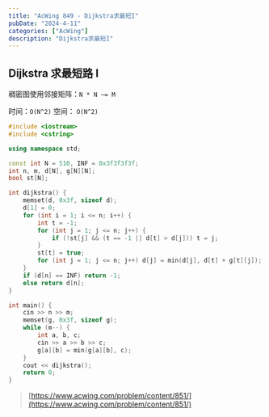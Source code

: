 ```yaml
---
title: "AcWing 849 - Dijkstra求最短I"
pubDate: "2024-4-11"
categories: ["AcWing"]
description: "Dijkstra求最短I"
---
```


## Dijkstra 求最短路 I

稠密图使用邻接矩阵：`N * N ~= M`

时间：`O(N^2)` 空间： `O(N^2)`

```c++
#include <iostream>
#include <cstring>

using namespace std;

const int N = 510, INF = 0x3f3f3f3f;
int n, m, d[N], g[N][N];
bool st[N];

int dijkstra() {
    memset(d, 0x3f, sizeof d);
    d[1] = 0;
    for (int i = 1; i <= n; i++) {
        int t = -1;
        for (int j = 1; j <= n; j++) {
            if (!st[j] && (t == -1 || d[t] > d[j])) t = j;
        }
        st[t] = true;
        for (int j = 1; j <= n; j++) d[j] = min(d[j], d[t] + g[t][j]);
    }
    if (d[n] == INF) return -1;
    else return d[n];
}

int main() {
    cin >> n >> m;
    memset(g, 0x3f, sizeof g);
    while (m--) {
        int a, b, c;
        cin >> a >> b >> c;
        g[a][b] = min(g[a][b], c);
    }
    cout << dijkstra();
    return 0;
}
```

> [https://www.acwing.com/problem/content/851/](https://www.acwing.com/problem/content/851/)
